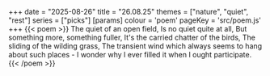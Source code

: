 +++
date = "2025-08-26"
title = "26.08.25"
themes = ["nature", "quiet", "rest"]
series = ["picks"]
[params]
  colour = 'poem'
  pageKey = 'src/poem.js'
+++
{{< poem >}}
The quiet of an open field,
Is no quiet quite at all,
But something more, something fuller,
It's the carried chatter of the birds,
The sliding of the wilding grass,
The transient wind which always seems to hang about such places -
I wonder why I ever filled it when I ought participate.
{{< /poem >}}